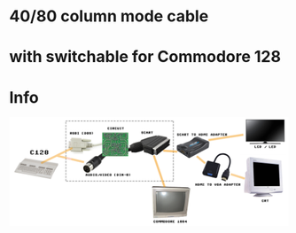 # 40/80 column mode cable 
# with switchable for Commodore 128



# Info
![](https://github.com/emartisoft/40-80-column-mode-cable-with-switchable-for-C128/blob/master/info.png?raw=true)
